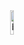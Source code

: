 <div align="center">
  <img alt="bonfire" width="10%" src="https://media.tenor.com/drxH1lO9cfEAAAAi/dark-souls-bonfire.gif"/>
</div>
